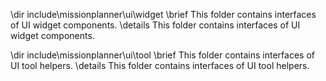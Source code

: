 \dir include\missionplanner\ui\widget
\brief This folder contains interfaces of UI widget components.
\details This folder contains interfaces of UI widget components.

\dir include\missionplanner\ui\tool
\brief This folder contains interfaces of UI tool helpers.
\details This folder contains interfaces of UI tool helpers.